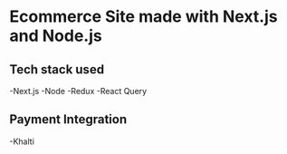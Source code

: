 # Ecommerce Site made with Next.js and Node.js

## Tech stack used
-Next.js
-Node
-Redux
-React Query

## Payment Integration 
-Khalti
